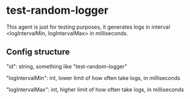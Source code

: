 # test-random-logger

This agent is just for testing purposes, it generates logs in interval <logIntervalMin, logIntervalMax> in milliseconds.

## Config structure

"id": string, something like "test-random-logger"

"logIntervalMin": int, lower limit of how often take logs, in milliseconds

"logIntervalMax": int, higher limit of how often take logs, in milliseconds

